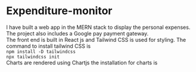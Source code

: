 # Expenditure-monitor
I have built a web app in the MERN stack to display the personal expenses.  The project also includes a Google pay payment gateway. <br>
The front end is built in React js and Tailwind CSS is used for styling. 
The command to install tailwind CSS is <br>
`npm install -D tailwindcss` <br>
`npx tailwindcss init` <br>
Charts are rendered using Chartjs the installation for charts is <br>
<br> 
